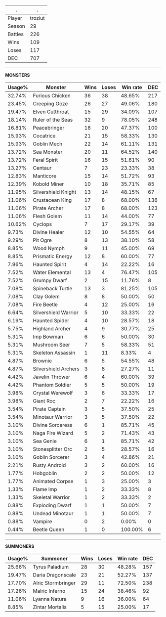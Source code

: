 .|.
|-|-
Player|troziut
Season|29
Battles|226
Wins|109
Loses|117
DEC|707

---
**MONSTERS**

Usage%|Monster|Wins|Loses|Win rate|DEC|
-|-|-|-|-|-|
32.74%|Furious Chicken|36|38|48.65%|217|
23.45%|Creeping Ooze|26|27|49.06%|180|
19.47%|Elven Cutthroat|15|29|34.09%|107|
18.14%|Ruler of the Seas|32|9|78.05%|248|
16.81%|Peacebringer|18|20|47.37%|100|
15.93%|Cocatrice|21|15|58.33%|130|
15.93%|Goblin Mech|22|14|61.11%|131|
13.72%|Sea Monster|20|11|64.52%|140|
13.72%|Feral Spirit|16|15|51.61%|90|
13.27%|Centaur|7|23|23.33%|38|
12.83%|Manticore|15|14|51.72%|93|
12.39%|Kobold Miner|10|18|35.71%|85|
11.95%|Silvershield Knight|13|14|48.15%|67|
11.06%|Crustacean King|17|8|68.00%|136|
11.06%|Pirate Archer|17|8|68.00%|123|
11.06%|Flesh Golem|11|14|44.00%|77|
10.62%|Cyclops|7|17|29.17%|39|
9.73%|Divine Healer|12|10|54.55%|64|
9.29%|Pit Ogre|8|13|38.10%|58|
8.85%|Wood Nymph|9|11|45.00%|69|
8.85%|Prismatic Energy|12|8|60.00%|77|
7.96%|Haunted Spirit|4|14|22.22%|16|
7.52%|Water Elemental|13|4|76.47%|105|
7.52%|Grumpy Dwarf|2|15|11.76%|8|
7.08%|Spineback Turtle|13|3|81.25%|105|
7.08%|Clay Golem|8|8|50.00%|50|
7.08%|Fire Beetle|4|12|25.00%|16|
6.64%|Silvershield Warrior|5|10|33.33%|22|
6.19%|Haunted Spider|4|10|28.57%|18|
5.75%|Highland Archer|4|9|30.77%|25|
5.31%|Imp Bowman|6|6|50.00%|30|
5.31%|Mushroom Seer|7|5|58.33%|51|
5.31%|Skeleton Assassin|1|11|8.33%|4|
4.87%|Brownie|6|5|54.55%|48|
4.87%|Silvershield Archers|3|8|27.27%|11|
4.42%|Javelin Thrower|6|4|60.00%|39|
4.42%|Phantom Soldier|5|5|50.00%|19|
3.98%|Crystal Werewolf|3|6|33.33%|17|
3.98%|Giant Roc|2|7|22.22%|16|
3.54%|Pirate Captain|3|5|37.50%|25|
3.54%|Minotaur Warrior|3|5|37.50%|22|
3.10%|Divine Sorceress|6|1|85.71%|45|
3.10%|Naga Fire Wizard|5|2|71.43%|43|
3.10%|Sea Genie|6|1|85.71%|42|
3.10%|Stonesplitter Orc|2|5|28.57%|16|
3.10%|Goblin Sorcerer|3|4|42.86%|21|
2.21%|Rusty Android|3|2|60.00%|16|
1.77%|Hobgoblin|2|2|50.00%|12|
1.77%|Animated Corpse|1|3|25.00%|3|
1.33%|Flame Imp|1|2|33.33%|8|
1.33%|Skeletal Warrior|1|2|33.33%|2|
0.88%|Exploding Dwarf|1|1|50.00%|7|
0.88%|Undead Minotaur|1|1|50.00%|7|
0.88%|Vampire|0|2|0.00%|0|
0.44%|Beetle Queen|1|0|100.00%|6|

---
**SUMMONERS**

Usage%|Summoner|Wins|Loses|Win rate|DEC|
-|-|-|-|-|-|
25.66%|Tyrus Paladium|28|30|48.28%|157|
19.47%|Daria Dragonscale|23|21|52.27%|137|
17.70%|Alric Stormbringer|29|11|72.50%|238|
17.26%|Malric Inferno|15|24|38.46%|92|
11.06%|Lyanna Natura|9|16|36.00%|64|
8.85%|Zintar Mortalis|5|15|25.00%|17|
